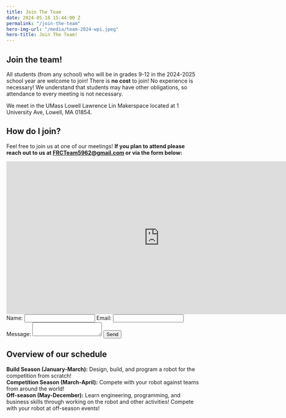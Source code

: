```yaml
---
title: Join The Team
date: 2024-05-18 15:44:00 Z
permalink: "/join-the-team"
hero-img-url: "/media/team-2024-wpi.jpeg"
hero-title: Join The Team!
---
```


## Join the team!

All students (from any school) who will be in grades 9-12 in the 2024-2025 school year are welcome to join! There is **no cost** to join! No experience is necessary! We understand that students may have other obligations, so attendance to every meeting is not necessary.  

We meet in the UMass Lowell Lawrence Lin Makerspace located at 1 University Ave, Lowell, MA 01854.  

## How do I join?
Feel free to join us at one of our meetings! **If you plan to attend please reach out to us at [FRCTeam5962@gmail.com](mailto:FRCTeam5962@gmail.com) or via the form below:** 
<iframe src="https://calendar.google.com/calendar/embed?src=9pu1flss3mumj4pnm1u7946dgs%40group.calendar.google.com&ctz=America%2FNew_York" style="border: 0" width="800" height="400" frameborder="0" scrolling="no"></iframe>

<form action="https://formspree.io/frc_team_5962_captains@googlegroups.com" method="POST">
<label for="name">Name: </label>
<input type="text" name="name" id="name">
<label for="email">Email: </label>
<input type="email" name="email" id="email">
<label for="msg">Message: </label>
<textarea id="msg" name="msg"></textarea>
<input type="submit" value="Send">
</form>

## Overview of our schedule
**Build Season (January-March):** Design, build, and program a robot for the competition from scratch!  
**Competition Season (March-April):** Compete with your robot against teams from around the world!  
**Off-season (May-December):** Learn engineering, programming, and business skills through working on the robot and other activities! Compete with your robot at off-season events!
